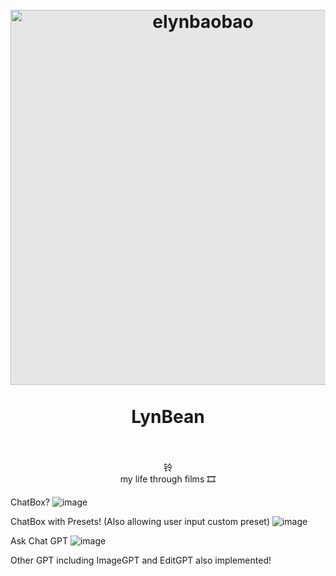 <h1 align="center">
  <br>
  <a href="https://www.instagram.com/elynleonggg">
    <img style="display: block;-webkit-user-select: none;margin: auto;background-color: hsl(0, 0%, 90%);transition: background-color 300ms;"
         src="https://user-images.githubusercontent.com/57824016/227484124-b02372d5-2139-42c2-8024-0708876babac.png"
         width="600" alt="elynbaobao"
    />
  </a>
  <br>LynBean
  <br><br>
</h1>

<p align="center">
  铃
  <br>
  my life through films 🎞
</p>

ChatBox?
![image](https://user-images.githubusercontent.com/57824016/231408213-d16d1b14-2bd2-4ba0-9059-f9f907981000.png)

ChatBox with Presets! (Also allowing user input custom preset)
![image](https://user-images.githubusercontent.com/57824016/231408423-91188dc6-8abb-4842-a895-afe3a89f20e3.png)

Ask Chat GPT
![image](https://user-images.githubusercontent.com/57824016/231408823-c54ae8c0-ba08-44e4-a828-4dc226215a45.png)

Other GPT including ImageGPT and EditGPT also implemented!
